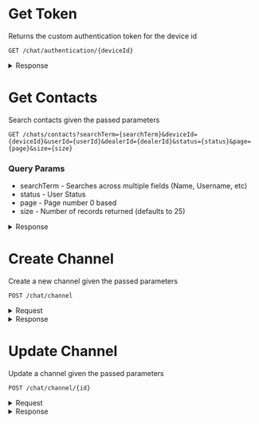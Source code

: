# Get  Token

Returns the custom authentication token for the device id
```
GET /chat/authentication/{deviceId}
```
<details><summary>Response</summary>

```json
{
   "token":"eyJhbGciOiJIUzI1NiIsInR5cCI6IkpXVCJ9.eyJpZCI6IjEyMzQiLCJlbWFpbCI6ImpvaG4uZG9lQGdtYWlsLmNvbSIsImZpcnN0TmFtZSI6IkpvaG4iLCJsYXN0TmFtZSI6IkRvZSJ9.j1o-Fg9ds1A-uL5ypzlNOU8gttXCWBr71TAkFVg-uo0"     
}
```
</details>

# Get Contacts

Search contacts given the passed parameters
```
GET /chats/contacts?searchTerm={searchTerm}&deviceId={deviceId}&userId={userId}&dealerId={dealerId}&status={status}&page={page}&size={size}
```

### Query Params
* searchTerm - Searches across multiple fields (Name, Username, etc)
* status - User Status
* page - Page number 0 based
* size - Number of records returned (defaults to 25)
<details><summary>Response</summary>

```json
{
 "last": false,
 "totalElements": 13,
 "totalPages": 2,
 "size": 7,
 "number": 0,
 "sort": null,
 "first": true,
 "numberOfElements": 7,
 "content": [
   {
     "userId": "c7IRzRc5dzOrU9LAYxU5IdStLAL2",
      "firstName": "Test",
      "lastName": "User",
     "avatar_url": "https:XXXXXXXX",
      "title": "Service Manager",
     "status": {
       "inOnline": false,
       "timestamp": 1542646212935
     }
   }
 ]
} 
```
</details>

# Create Channel

Create a new channel given the passed parameters 
```
POST /chat/channel
```
<details><summary>Request</summary>

```json
{
   "channelInfo": {
        "name": "channel1",
        "admin": "c7IRzRc5dzOrU9LAYxU5IdStLAL2"
      },
    "member": ["l4EqHph2AeeRAlnwlVb1GQY2neK2", "ucpvhwW8oOS2C2CA2EaAUQInFo32", "ucpvhwW8oOS2C2CA2EaAUQInFo32" ]
}
```
</details>

<details><summary>Response</summary>

```json
{
   "channelId": 627717061
}
```
</details>

# Update Channel

Update a channel given the passed parameters 
```
POST /chat/channel/{id}
```
<details><summary>Request</summary>

```json
{
   "channelInfo": {
        "name": "channel2",
        "admin": "c7IRzRc5dzOrU9LAYxU5IdStLAL2"
      },
    "member": ["ucpvhwW8oOS2C2CA2EaAUQInFo32", "ucpvhwW8oOS2C2CA2EaAUQInFo32" ]
}
```
</details>

<details><summary>Response</summary>

```json
{
   "channelId": 627717061
}
```
</details>
